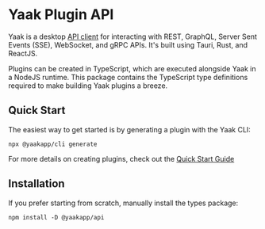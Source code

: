 # Yaak Plugin API

Yaak is a desktop [API client](https://yaak.app/blog/yet-another-api-client) for
interacting with REST, GraphQL, Server Sent Events (SSE), WebSocket, and gRPC APIs. It's
built using Tauri, Rust, and ReactJS.

Plugins can be created in TypeScript, which are executed alongside Yaak in a NodeJS
runtime. This package contains the TypeScript type definitions required to make building
Yaak plugins a breeze.

## Quick Start

The easiest way to get started is by generating a plugin with the Yaak CLI:

```shell
npx @yaakapp/cli generate
```

For more details on creating plugins, check out
the [Quick Start Guide](https://feedback.yaak.app/help/articles/6911763-plugins-quick-start)

## Installation

If you prefer starting from scratch, manually install the types package:

```shell
npm install -D @yaakapp/api
```
